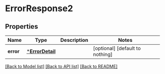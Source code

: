 # ErrorResponse2


## Properties
Name | Type | Description | Notes
------------ | ------------- | ------------- | -------------
**error** | [***ErrorDetail**](ErrorDetail.md) |  | [optional] [default to nothing]


[[Back to Model list]](../README.md#models) [[Back to API list]](../README.md#api-endpoints) [[Back to README]](../README.md)



